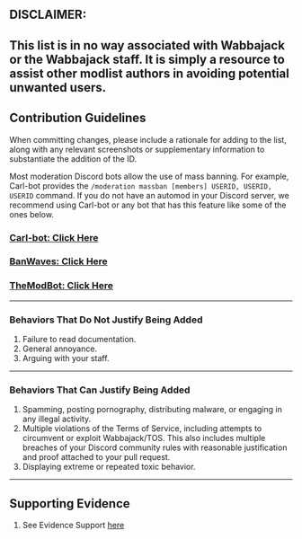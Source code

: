 ## DISCLAIMER:

## This list is in no way associated with Wabbajack or the Wabbajack staff. It is simply a resource to assist other modlist authors in avoiding potential unwanted users.


## Contribution Guidelines

When committing changes, please include a rationale for adding to the list, along with any relevant screenshots or supplementary information to substantiate the addition of the ID.

Most moderation Discord bots allow the use of mass banning. For example, Carl-bot provides the `/moderation massban [members] USERID, USERID, USERID` command. If you do not have an automod in your Discord server, we recommend using Carl-bot or any bot that has this feature like some of the ones below.

### [Carl-bot: Click Here](https://carl.gg/)

### [BanWaves: Click Here](https://top.gg/bot/943699377338343454)

### [TheModBot: Click Here](https://discord.bots.gg/bots/874208531551776800)

---

### Behaviors That Do Not Justify Being Added

1. Failure to read documentation.
2. General annoyance.
3. Arguing with your staff.

---

### Behaviors That Can Justify Being Added

1. Spamming, posting pornography, distributing malware, or engaging in any illegal activity.
2. Multiple violations of the Terms of Service, including attempts to circumvent or exploit Wabbajack/TOS. This also includes multiple breaches of your Discord community rules with reasonable justification and proof attached to your pull request.
3. Displaying extreme or repeated toxic behavior.

---

## Supporting Evidence 

1. See Evidence Support [here](https://github.com/NomadsReach/GlobalBanList/blob/main/Supporting%20Evidence.md)
